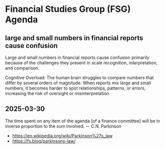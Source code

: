 # Financial Studies Group (FSG) Agenda


## large and small numbers in financial reports cause confusion 

Large and small numbers in financial reports cause confusion primarily because of the challenges they present in scale recognition, interpretation, and comparison. 

Cognitive Overload: The human brain struggles to compare numbers that differ by several orders of magnitude. When reports mix large and small numbers, it becomes harder to spot relationships, patterns, or errors, increasing the risk of oversight or misinterpretation

## 2025-03-30

The time spent on any item of the agenda [of a finance committee] will be in inverse proportion to the sum involved. -- C.N. Parkinson

* https://en.wikipedia.org/wiki/Parkinson%27s_law
* https://fs.blog/parkinsons-law/

